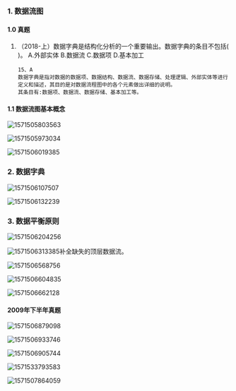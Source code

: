 ### 1. 数据流图

#### 1.0 真题

1. （2018-上）数据字典是结构化分析的一个重要输出。数据字典的条目不包括( )。
   A.外部实体 B.数据流 C.数据项 D.基本加工

   ~~~~
   15、A
   数据字典是指对数据的数据项、数据结构、数据流、数据存储、处理逻辑、外部实体等进行定义和描述，其目的是对数据流程图中的各个元素做出详细的说明。
   其条目有:数据项、数据流、数据存储、基本加工等。
   ~~~~

   





#### 1.1  数据流图基本概念

 ![1571505803563](.\image\1571505803563.png)

![1571505973034](.\image\1571505973034.png)

![1571506019385](.\image\1571506019385.png)



 

### 2. 数据字典

![1571506107507](.\image\1571506107507.png)

![1571506132239](.\image\1571506132239.png)



### 3. 数据平衡原则

![1571506204256](.\image\1571506204256.png) 

![1571506313385](.\image\1571506313385.png)补全缺失的顶层数据流。

![1571506568756](.\image\1571506568756.png)

![1571506604835](.\image\1571506604835.png)

![1571506662128](.\image\1571506662128.png)



#### 2009年下半年真题

![1571506879098](.\image\1571506879098.png)

![1571506933746](.\image\1571506933746.png)

![1571506905744](.\image\1571506905744.png)

![1571533793583](.\image\1571533793583.png)

![1571507864059](.\image\1571507864059.png)









